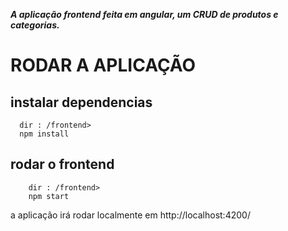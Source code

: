
  ***A aplicação frontend feita em angular, um CRUD de produtos e categorias.***
  # RODAR A APLICAÇÃO

## instalar dependencias

      dir : /frontend>
      npm install

## rodar o frontend

	    dir : /frontend>
	    npm start

a aplicação irá rodar localmente em http://localhost:4200/
  
